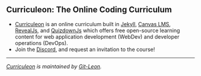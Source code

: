 ## Curriculeon: The Online Coding Curriculum
* [Curriculeon](https://curriculeon.github.io/Curriculeon/) is an online curriculum built in [Jekyll](https://jekyllrb.com/), [Canvas LMS](https://github.com/instructure/canvas-lms/wiki), [RevealJs](https://github.com/hakimel/reveal.js/), and [QuizdownJs](https://github.com/bonartm/quizdown-js) which offers free open-source learning content for web application development (WebDev) and developer operations (DevOps).
* Join the <a href="https://discord.gg/KPnTaBXvFP">Discord</a>, and request an invitation to the course!
<hr>

_[Curriculeon](https://curriculeon.github.io/Curriculeon/) is maintained by [Git-Leon](https://github.com/Git-Leon)._
